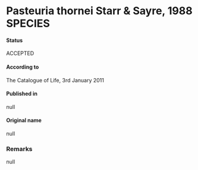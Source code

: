 # Pasteuria thornei Starr & Sayre, 1988 SPECIES

#### Status
ACCEPTED

#### According to
The Catalogue of Life, 3rd January 2011

#### Published in
null

#### Original name
null

### Remarks
null